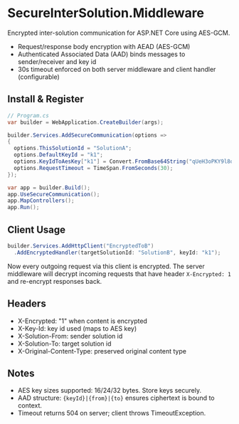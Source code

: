 # SecureInterSolution.Middleware

Encrypted inter-solution communication for ASP.NET Core using AES-GCM.

- Request/response body encryption with AEAD (AES-GCM)
- Authenticated Associated Data (AAD) binds messages to sender/receiver and key id
- 30s timeout enforced on both server middleware and client handler (configurable)

## Install & Register

```csharp
// Program.cs
var builder = WebApplication.CreateBuilder(args);

builder.Services.AddSecureCommunication(options =>
{
  options.ThisSolutionId = "SolutionA";
  options.DefaultKeyId = "k1";
  options.KeyIdToAesKey["k1"] = Convert.FromBase64String("qUeH3oPKY9l8q8c0g4Y0w3c3T2v3J1x1vGz1wyf3xJ4="); // 32 bytes
  options.RequestTimeout = TimeSpan.FromSeconds(30);
});

var app = builder.Build();
app.UseSecureCommunication();
app.MapControllers();
app.Run();
```

## Client Usage

```csharp
builder.Services.AddHttpClient("EncryptedToB")
  .AddEncryptedHandler(targetSolutionId: "SolutionB", keyId: "k1");
```

Now every outgoing request via this client is encrypted. The server middleware will decrypt incoming requests that have header `X-Encrypted: 1` and re-encrypt responses back.

## Headers

- X-Encrypted: "1" when content is encrypted
- X-Key-Id: key id used (maps to AES key)
- X-Solution-From: sender solution id
- X-Solution-To: target solution id
- X-Original-Content-Type: preserved original content type

## Notes

- AES key sizes supported: 16/24/32 bytes. Store keys securely.
- AAD structure: `{keyId}|{from}|{to}` ensures ciphertext is bound to context.
- Timeout returns 504 on server; client throws TimeoutException.

